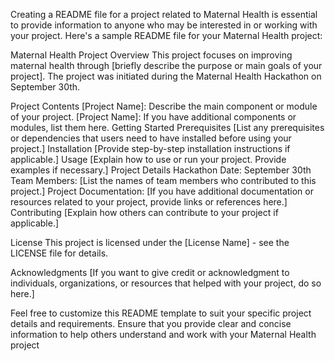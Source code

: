 
Creating a README file for a project related to Maternal Health is essential to provide information to anyone who may be interested in or working with your project. Here's a sample README file for your Maternal Health project:

Maternal Health Project
Overview
This project focuses on improving maternal health through [briefly describe the purpose or main goals of your project]. The project was initiated during the Maternal Health Hackathon on September 30th.

Project Contents
[Project Name]: Describe the main component or module of your project.
[Project Name]: If you have additional components or modules, list them here.
Getting Started
Prerequisites
[List any prerequisites or dependencies that users need to have installed before using your project.]
Installation
[Provide step-by-step installation instructions if applicable.]
Usage
[Explain how to use or run your project. Provide examples if necessary.]
Project Details
Hackathon Date: September 30th
Team Members: [List the names of team members who contributed to this project.]
Project Documentation: [If you have additional documentation or resources related to your project, provide links or references here.]
Contributing
[Explain how others can contribute to your project if applicable.]

License
This project is licensed under the [License Name] - see the LICENSE file for details.

Acknowledgments
[If you want to give credit or acknowledgment to individuals, organizations, or resources that helped with your project, do so here.]

Feel free to customize this README template to suit your specific project details and requirements. Ensure that you provide clear and concise information to help others understand and work with your Maternal Health project

